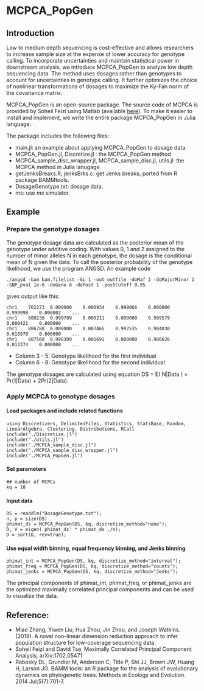 # MCPCA_PopGen

## Introduction
Low to medium depth sequencing is cost-effective and allows researchers to increase sample size at the expense of lower accuracy for genotype calling. To incorporate uncertainties and maintain statistical power in downstream analysis, we introduce MCPCA_PopGen to analyze low depth sequencing data. The method uses dosages rather than genotypes to account for uncertainties in genotype calling. It further optimizes the choice of nonlinear transformations of dosages to maximize the Ky-Fan norm of the covariance matrix.

MCPCA_PopGen is an open-source package. The source code of MCPCA is provided by Soheil Feizi using Matlab (available [here](https://github.com/SoheilFeizi/MCPCA)). To make it easier to install and implement, we write the entire package MCPCA_PopGen in Julia language. 

The package includes the following files:
- main.jl: an example about applying MCPCA_PopGen to dosage data.
- MCPCA_PopGen.jl, Discretize.jl : the MCPCA_PopGen method
- MCPCA_sample_disc_wrapper.jl, MCPCA_sample_disc.jl, utils.jl: the MCPCA method in Julia lanugage.
- getJenksBreaks.R, jenksBrks.c: get Jenks breaks; ported from R package BAMMtools.
- DosageGenotype.txt: dosage data.
- ms: use _ms_ simulator.

## Example

### Prepare the genotype dosages

The genotype dosage data are calculated as the posterior mean of the genotype under additive coding. With values 0, 1 and 2 assigned to the number of minor alleles N in each genotype, the dosage is the conditional mean of N given the data. To call the posterior probability of the genotype likelihood, we use the program ANGSD. An example code
```{angsd}
./angsd -bam bam.filelist -GL 1 -out outfile -doMaf 2 -doMajorMinor 1 -SNP_pval 1e-6 -doGeno 8 -doPost 1 -postCutoff 0.95 
```
gives output like this:
```{angsd}
chr1	762273	0.000000	0.000934	0.999066	0.000000	0.999998	0.000002	...
chr1	880238	0.999789	0.000211	0.000000	0.999579	0.000421	0.000000	...
chr1	886788	0.000000	0.007465	0.992535	0.984030	0.015970	0.000000	...
chr1	887560	0.998309	0.001691	0.000000	0.986626	0.013374	0.000000	...
```
- Column 3 - 5: Genotype likelihood for the first individual
- Column 6 - 8: Genotype likelihood for the second individual

The genotype dosages are calculated using equation DS = E( N|Data ) = Pr(1|Data) + 2Pr(2|Data).

### Apply MCPCA to genotype dosages

#### Load packages and include related functions
```{julia}
using Discretizers, DelimitedFiles, Statistics, StatsBase, Random, LinearAlgebra, Clustering, Distributions, RCall
include("./Discretize.jl")
include("./utils.jl")
include("./MCPCA_sample_disc.jl")
include("./MCPCA_sample_disc_wrapper.jl")
include("./MCPCA_PopGen.jl")
```
#### Set parameters
```{julia}
## number of MCPCs
kq = 10
````

#### Input data
```{julia}
DS = readdlm("DosageGenotype.txt");
n, p = size(DS)
phimat_ds = MCPCA_PopGen(DS, kq, discretize_method="none");
D, V = eigen( phimat_ds' * phimat_ds ./n);
D = sort(D, rev=true);
```

#### Use equal width binning, equal frequency binning, and Jenks binning
```{julia}
phimat_int = MCPCA_PopGen(DS, kq, discretize_method="interval");
phimat_freq = MCPCA_PopGen(DS, kq, discretize_method="counts");
phimat_jenks = MCPCA_PopGen(DS, kq, discretize_method="Jenks");
```

The principal components of phimat_int, phimat_freq, or phimat_jenks are the optimized maximally correlated principal components and can be used to visualize the data.

## Reference:
- Miao Zhang, Yiwen Liu, Hua Zhou, Jin Zhou, and Joseph Watkins. (2019). A novel non-linear dimension reduction approach to infer population structure for low-coverage sequencing data.
- Soheil Feizi and David Tse, Maximally Correlated Principal Component Analysis, arXiv:1702.05471
- Rabosky DL, Grundler M, Anderson C, Title P, Shi JJ, Brown JW, Huang H, Larson JG. BAMM tools: an R package for the analysis of evolutionary dynamics on phylogenetic trees. Methods in Ecology and Evolution. 2014 Jul;5(7):701-7.
